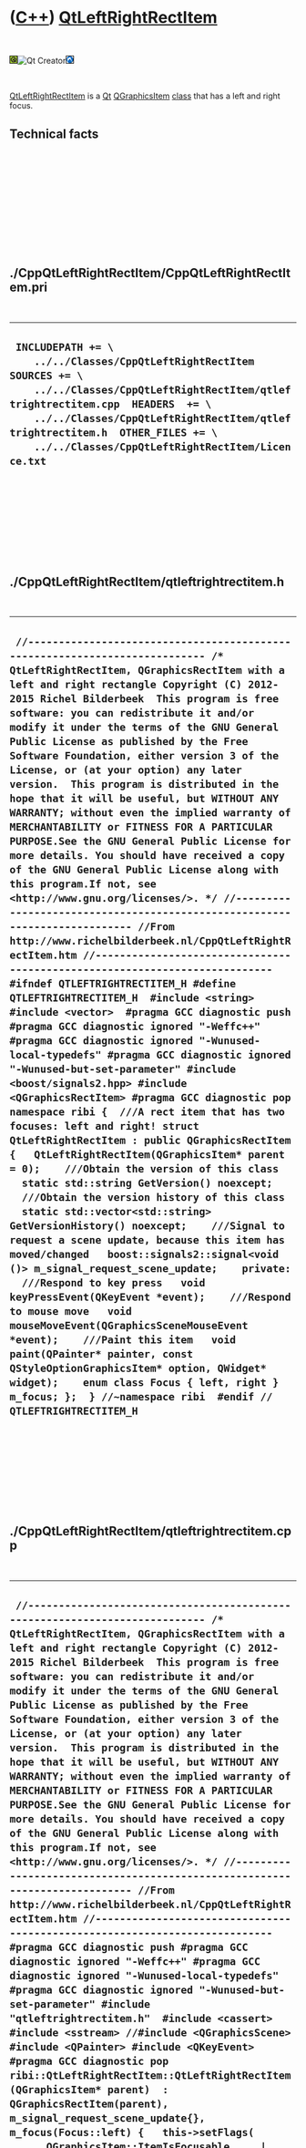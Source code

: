 
 

 

 

 

 

([C++](Cpp.md)) [QtLeftRightRectItem](CppQtLeftRightRectItem.md)
==================================================================

 

![Qt](PicQt.png)![Qt
Creator](PicQtCreator.png)![Lubuntu](PicLubuntu.png)

 

[QtLeftRightRectItem](CppQtLeftRightRectItem.md) is a [Qt](CppQt.md)
[QGraphicsItem](CppQGraphicsItem.md) [class](CppClass.md) that has a
left and right focus.

Technical facts
---------------

 

 

 

 

 

 

./CppQtLeftRightRectItem/CppQtLeftRightRectItem.pri
---------------------------------------------------

 

  --------------------------------------------------------------------------------------------------------------------------------------------------------------------------------------------------------------------------------------------------------------------------------------------------
  ` INCLUDEPATH += \     ../../Classes/CppQtLeftRightRectItem  SOURCES += \     ../../Classes/CppQtLeftRightRectItem/qtleftrightrectitem.cpp  HEADERS  += \     ../../Classes/CppQtLeftRightRectItem/qtleftrightrectitem.h  OTHER_FILES += \     ../../Classes/CppQtLeftRightRectItem/Licence.txt`
  --------------------------------------------------------------------------------------------------------------------------------------------------------------------------------------------------------------------------------------------------------------------------------------------------

 

 

 

 

 

./CppQtLeftRightRectItem/qtleftrightrectitem.h
----------------------------------------------

 

  -----------------------------------------------------------------------------------------------------------------------------------------------------------------------------------------------------------------------------------------------------------------------------------------------------------------------------------------------------------------------------------------------------------------------------------------------------------------------------------------------------------------------------------------------------------------------------------------------------------------------------------------------------------------------------------------------------------------------------------------------------------------------------------------------------------------------------------------------------------------------------------------------------------------------------------------------------------------------------------------------------------------------------------------------------------------------------------------------------------------------------------------------------------------------------------------------------------------------------------------------------------------------------------------------------------------------------------------------------------------------------------------------------------------------------------------------------------------------------------------------------------------------------------------------------------------------------------------------------------------------------------------------------------------------------------------------------------------------------------------------------------------------------------------------------------------------------------------------------------------------------------------------------------------------------------------------------------------------------------------------------------------------------------------------------------------------------------------------------------------------------------------------------------------------------------------------------------------------------------------------------------------------------------------------------------------------------------------------------------------------------------
  ` //--------------------------------------------------------------------------- /* QtLeftRightRectItem, QGraphicsRectItem with a left and right rectangle Copyright (C) 2012-2015 Richel Bilderbeek  This program is free software: you can redistribute it and/or modify it under the terms of the GNU General Public License as published by the Free Software Foundation, either version 3 of the License, or (at your option) any later version.  This program is distributed in the hope that it will be useful, but WITHOUT ANY WARRANTY; without even the implied warranty of MERCHANTABILITY or FITNESS FOR A PARTICULAR PURPOSE.See the GNU General Public License for more details. You should have received a copy of the GNU General Public License along with this program.If not, see <http://www.gnu.org/licenses/>. */ //--------------------------------------------------------------------------- //From http://www.richelbilderbeek.nl/CppQtLeftRightRectItem.htm //--------------------------------------------------------------------------- #ifndef QTLEFTRIGHTRECTITEM_H #define QTLEFTRIGHTRECTITEM_H  #include <string> #include <vector>  #pragma GCC diagnostic push #pragma GCC diagnostic ignored "-Weffc++" #pragma GCC diagnostic ignored "-Wunused-local-typedefs" #pragma GCC diagnostic ignored "-Wunused-but-set-parameter" #include <boost/signals2.hpp> #include <QGraphicsRectItem> #pragma GCC diagnostic pop  namespace ribi {  ///A rect item that has two focuses: left and right! struct QtLeftRightRectItem : public QGraphicsRectItem {   QtLeftRightRectItem(QGraphicsItem* parent = 0);    ///Obtain the version of this class   static std::string GetVersion() noexcept;    ///Obtain the version history of this class   static std::vector<std::string> GetVersionHistory() noexcept;    ///Signal to request a scene update, because this item has moved/changed   boost::signals2::signal<void ()> m_signal_request_scene_update;    private:   ///Respond to key press   void keyPressEvent(QKeyEvent *event);    ///Respond to mouse move   void mouseMoveEvent(QGraphicsSceneMouseEvent *event);    ///Paint this item   void paint(QPainter* painter, const QStyleOptionGraphicsItem* option, QWidget* widget);    enum class Focus { left, right } m_focus; };  } //~namespace ribi  #endif // QTLEFTRIGHTRECTITEM_H`
  -----------------------------------------------------------------------------------------------------------------------------------------------------------------------------------------------------------------------------------------------------------------------------------------------------------------------------------------------------------------------------------------------------------------------------------------------------------------------------------------------------------------------------------------------------------------------------------------------------------------------------------------------------------------------------------------------------------------------------------------------------------------------------------------------------------------------------------------------------------------------------------------------------------------------------------------------------------------------------------------------------------------------------------------------------------------------------------------------------------------------------------------------------------------------------------------------------------------------------------------------------------------------------------------------------------------------------------------------------------------------------------------------------------------------------------------------------------------------------------------------------------------------------------------------------------------------------------------------------------------------------------------------------------------------------------------------------------------------------------------------------------------------------------------------------------------------------------------------------------------------------------------------------------------------------------------------------------------------------------------------------------------------------------------------------------------------------------------------------------------------------------------------------------------------------------------------------------------------------------------------------------------------------------------------------------------------------------------------------------------------------------

 

 

 

 

 

./CppQtLeftRightRectItem/qtleftrightrectitem.cpp
------------------------------------------------

 

  ---------------------------------------------------------------------------------------------------------------------------------------------------------------------------------------------------------------------------------------------------------------------------------------------------------------------------------------------------------------------------------------------------------------------------------------------------------------------------------------------------------------------------------------------------------------------------------------------------------------------------------------------------------------------------------------------------------------------------------------------------------------------------------------------------------------------------------------------------------------------------------------------------------------------------------------------------------------------------------------------------------------------------------------------------------------------------------------------------------------------------------------------------------------------------------------------------------------------------------------------------------------------------------------------------------------------------------------------------------------------------------------------------------------------------------------------------------------------------------------------------------------------------------------------------------------------------------------------------------------------------------------------------------------------------------------------------------------------------------------------------------------------------------------------------------------------------------------------------------------------------------------------------------------------------------------------------------------------------------------------------------------------------------------------------------------------------------------------------------------------------------------------------------------------------------------------------------------------------------------------------------------------------------------------------------------------------------------------------------------------------------------------------------------------------------------------------------------------------------------------------------------------------------------------------------------------------------------------------------------------------------------------------------------------------------------------------------------------------------------------------------------------------------------------------------------------------------------------------------------------------------------------------------------------------------------------------------------------------------------------------------------------------------------------------------------------------------------------------------------------------------------------------------------------------------------------------------------------------------------------------------------------------------------------------------------------------------------------------------------------------------------------------------------------------------------------------------------------------------------------------------------------------------------------------------------------------------------------------------------------------------------------------------------------------------------------------------------------------------------------------------------------------------------------------------------------------------------------------------------------------------------------------------------------------------------------
  ` //--------------------------------------------------------------------------- /* QtLeftRightRectItem, QGraphicsRectItem with a left and right rectangle Copyright (C) 2012-2015 Richel Bilderbeek  This program is free software: you can redistribute it and/or modify it under the terms of the GNU General Public License as published by the Free Software Foundation, either version 3 of the License, or (at your option) any later version.  This program is distributed in the hope that it will be useful, but WITHOUT ANY WARRANTY; without even the implied warranty of MERCHANTABILITY or FITNESS FOR A PARTICULAR PURPOSE.See the GNU General Public License for more details. You should have received a copy of the GNU General Public License along with this program.If not, see <http://www.gnu.org/licenses/>. */ //--------------------------------------------------------------------------- //From http://www.richelbilderbeek.nl/CppQtLeftRightRectItem.htm //--------------------------------------------------------------------------- #pragma GCC diagnostic push #pragma GCC diagnostic ignored "-Weffc++" #pragma GCC diagnostic ignored "-Wunused-local-typedefs" #pragma GCC diagnostic ignored "-Wunused-but-set-parameter" #include "qtleftrightrectitem.h"  #include <cassert> #include <sstream> //#include <QGraphicsScene> #include <QPainter> #include <QKeyEvent>  #pragma GCC diagnostic pop  ribi::QtLeftRightRectItem::QtLeftRightRectItem(QGraphicsItem* parent)  : QGraphicsRectItem(parent),    m_signal_request_scene_update{},    m_focus(Focus::left) {   this->setFlags(       QGraphicsItem::ItemIsFocusable     | QGraphicsItem::ItemIsMovable     | QGraphicsItem::ItemIsSelectable);   this->setRect(-16.0,-16.0,32.0,32.0); }  std::string ribi::QtLeftRightRectItem::GetVersion() noexcept {   return "1.1"; }  std::vector<std::string> ribi::QtLeftRightRectItem::GetVersionHistory() noexcept {   std::vector<std::string> v;   v.push_back("2012-12-19: version 1.0: initial version");   v.push_back("2013-07-25: version 1.1: transition to Qt5");   return v; }  void ribi::QtLeftRightRectItem::keyPressEvent(QKeyEvent* event) {   switch (event->key())   {     case Qt::Key_F1:     {       m_focus = Focus::left;       this->update();       //m_signal_request_scene_update();       //return;     }     break;     case Qt::Key_F2:     {       {         m_focus = Focus::right;         this->update();         //m_signal_request_scene_update();         //return;       }     }     break;   }   QGraphicsRectItem::keyPressEvent(event);  }  #pragma GCC diagnostic push #pragma GCC diagnostic ignored "-Wunused-but-set-parameter" void ribi::QtLeftRightRectItem::mouseMoveEvent(QGraphicsSceneMouseEvent* event) {   m_signal_request_scene_update();   QGraphicsRectItem::mouseMoveEvent(event); } #pragma GCC diagnostic pop  void ribi::QtLeftRightRectItem::paint(QPainter* painter, const QStyleOptionGraphicsItem* , QWidget* ) {    //Always draw the outer rect   if (this->hasFocus() || this->isSelected())   {     painter->setPen(QPen(Qt::DashLine));   }   painter->drawRect(rect());   painter->setPen(QPen(Qt::SolidLine));     const double hw = 0.5 * rect().width(); //Half-width   QRectF rect_left  = rect().adjusted(   2.0,2.0,-hw-2.0,-2.0);   QRectF rect_right = rect().adjusted(hw+2.0,2.0,   -2.0,-2.0);   //The item can be selected by clicking on it   //The item can have focus by moving towards it   switch (m_focus)   {     case Focus::left:     {       painter->drawRect(rect_right);       painter->setPen(QPen(QColor(255,0,0)));       painter->drawRect(rect_left);     }     break;     case Focus::right:     {       painter->drawRect(rect_left);       painter->setPen(QPen(QColor(255,0,0)));       painter->drawRect(rect_right);     }     break;     default: assert(!"Should not get here");   } }`
  ---------------------------------------------------------------------------------------------------------------------------------------------------------------------------------------------------------------------------------------------------------------------------------------------------------------------------------------------------------------------------------------------------------------------------------------------------------------------------------------------------------------------------------------------------------------------------------------------------------------------------------------------------------------------------------------------------------------------------------------------------------------------------------------------------------------------------------------------------------------------------------------------------------------------------------------------------------------------------------------------------------------------------------------------------------------------------------------------------------------------------------------------------------------------------------------------------------------------------------------------------------------------------------------------------------------------------------------------------------------------------------------------------------------------------------------------------------------------------------------------------------------------------------------------------------------------------------------------------------------------------------------------------------------------------------------------------------------------------------------------------------------------------------------------------------------------------------------------------------------------------------------------------------------------------------------------------------------------------------------------------------------------------------------------------------------------------------------------------------------------------------------------------------------------------------------------------------------------------------------------------------------------------------------------------------------------------------------------------------------------------------------------------------------------------------------------------------------------------------------------------------------------------------------------------------------------------------------------------------------------------------------------------------------------------------------------------------------------------------------------------------------------------------------------------------------------------------------------------------------------------------------------------------------------------------------------------------------------------------------------------------------------------------------------------------------------------------------------------------------------------------------------------------------------------------------------------------------------------------------------------------------------------------------------------------------------------------------------------------------------------------------------------------------------------------------------------------------------------------------------------------------------------------------------------------------------------------------------------------------------------------------------------------------------------------------------------------------------------------------------------------------------------------------------------------------------------------------------------------------------------------------------------------------------------------------------

 

 

 

 

 

 

This page has been created by the [tool](Tools.md)
[CodeToHtml](ToolCodeToHtml.md)
